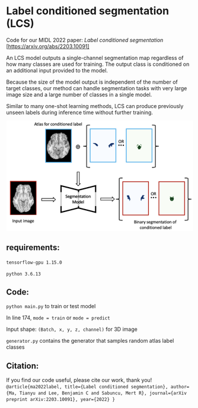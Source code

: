# Label conditioned segmentation (LCS)

Code for our MIDL 2022 paper: *Label conditioned segmentation* [https://arxiv.org/abs/2203.10091]  

An LCS model outputs a single-channel segmentation map regardless of how many classes are used for training. The output class is conditioned on an additional input provided to the model.

Because the size of the model output is independent of the number of target classes, our method can handle segmentation tasks with very large image size and a large number of classes in a single model.

Similar to many one-shot learning methods, LCS can produce previously unseen labels during inference time without further training.

<img src="https://github.com/tym002/Label-conditioned-segmentation/blob/main/architecture_final.png" width="600">

## requirements: 

`tensorflow-gpu 1.15.0`

`python 3.6.13`

## Code:

`python main.py` to train or test model 

In line 174, `mode = train` or `mode = predict`

Input shape: `(Batch, x, y, z, channel)` for 3D image

`generator.py` contains the generator that samples random atlas label classes

## Citation:
If you find our code useful, please cite our work, thank you!
`@article{ma2022label,
  title={Label conditioned segmentation},
  author={Ma, Tianyu and Lee, Benjamin C and Sabuncu, Mert R},
  journal={arXiv preprint arXiv:2203.10091},
  year={2022}
}`


